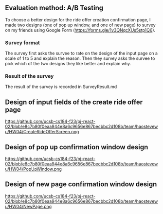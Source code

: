 ## Evaluation method: A/B Testing
To choose a better design for the ride offer creation confirmation page, I made two designs (one of pop up window, and one of new page) to survey on my friends using Google Form (https://forms.gle/1v3QNqcXUs5stp1Q6).
### Survey format
The survey first asks the survee to rate on the design of the input page on a scale of 1 to 5 and explain the reason. Then they survey asks the survee to pick which of the two designs they like better and explain why.
### Result of the survey
The result of the survey is recorded in SurveyResult.md

## Design of input fields of the create ride offer page
https://github.com/ucsb-cs184-f23/pj-react-02/blob/e8c7b80f0eaa944e8a6c9656e867becbbc2d108b/team/haostevewu/HW04/CreateRideOfferScreen.png

## Design of pop up confirmation window design
https://github.com/ucsb-cs184-f23/pj-react-02/blob/e8c7b80f0eaa944e8a6c9656e867becbbc2d108b/team/haostevewu/HW04/PopUpWindow.png

## Design of new page confirmation window design
https://github.com/ucsb-cs184-f23/pj-react-02/blob/e8c7b80f0eaa944e8a6c9656e867becbbc2d108b/team/haostevewu/HW04/NewPage.png
